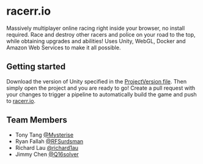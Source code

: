 # racerr.io

Massively multiplayer online racing right inside your browser, no install required. Race and destroy other racers and police on your road to the top, while obtaining upgrades and abilities! Uses Unity, WebGL, Docker and Amazon Web Services to make it all possible.

## Getting started

Download the version of Unity specified in the [ProjectVersion file](ProjectSettings/ProjectVersion.txt). Then simply open the project and you are ready to go!
Create a pull request with your changes to trigger a pipeline to automatically build the game and push to [racerr.io](http://racerr.io).

## Team Members

* Tony Tang [@Mysterise](https://github.com/Mysterise)
* Ryan Fallah [@RFSurdsman](https://github.com/RFSurdsman)
* Richard Lau [@richard1au](https://github.com/richard1au)
* Jimmy Chen [@Q16solver](https://github.com/Q16solver)
